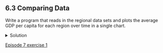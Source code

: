 ## 6.3 Comparing Data

Write a program that reads in the regional data sets and plots the average GDP per capita for each region over time in a single chart.

<details>
  <summary>
    Solution
  </summary>

  This solution builds a useful legend by using the string <code>split</code> method to extract the <code>region</code> from the path ‘data/gapminder_gdp_a_specific_region.csv’.

  <pre>
    import glob
    import pandas as pd
    import matplotlib.pyplot as plt
    fig, ax = plt.subplots(1,1)
    for filename in glob.glob('data/gapminder_gdp*.csv'):
        dataframe = pd.read_csv(filename)
        # extract <region> from the filename, expected to be in the format 'data/gapminder_gdp_<region>.csv'.
        # we will split the string using the split method and `_` as our separator,
        # retrieve the last string in the list that split returns (`<region>.csv`), 
        # and then remove the `.csv` extension from that string.
        region = filename.split('_')[-1][:-4] 
        dataframe.mean().plot(ax=ax, label=region)
    plt.legend()
    plt.show()
</pre>

</details>

[Episode 7 exercise 1](episode7_ex1.md)
